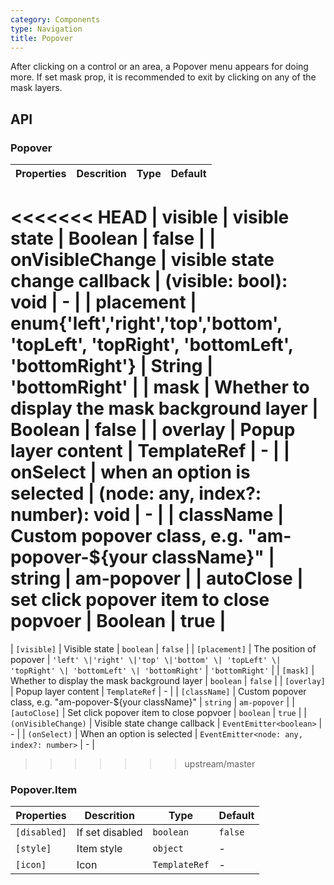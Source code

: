 ```yaml
---
category: Components
type: Navigation
title: Popover
---
```


After clicking on a control or an area, a Popover menu appears for doing more.
If set mask prop, it is recommended to exit by clicking on any of the mask layers.


## API

### Popover

Properties | Descrition | Type | Default
-----------|------------|------|--------
<<<<<<< HEAD
| visible    | visible state    | Boolean |  false   |
| onVisibleChange    | visible state change callback    | (visible: bool): void |  -   |
| placement    | enum{'left','right','top','bottom', 'topLeft', 'topRight', 'bottomLeft', 'bottomRight'} | String |  'bottomRight'   |
| mask    | Whether to display the mask background layer  | Boolean |  false  |
| overlay   | Popup layer content  | TemplateRef |  -   |
| onSelect   | when an option is selected    | (node: any, index?: number): void |  -   |
| className | Custom popover class, e.g. "am-popover-${your className}" | string | am-popover | 
| autoClose | set click popover item to close popvoer | Boolean | true |
=======
| `[visible]` | Visible state | `boolean` | `false` |
| `[placement]` | The position of popover | `'left' \|'right' \|'top' \|'bottom' \| 'topLeft' \| 'topRight' \| 'bottomLeft' \| 'bottomRight'` \| `'bottomRight'` |
| `[mask]` | Whether to display the mask background layer | `boolean` | `false` |
| `[overlay]` | Popup layer content | `TemplateRef` | - |
| `[className]` | Custom popover class, e.g. "am-popover-${your className}" | `string` | `am-popover` | 
| `[autoClose]` | Set click popover item to close popvoer | `boolean` | `true` |
| `(onVisibleChange)` | Visible state change callback | `EventEmitter<boolean>` | - |
| `(onSelect)` | When an option is selected | `EventEmitter<node: any, index?: number>` | - |
>>>>>>> upstream/master

### Popover.Item

Properties | Descrition | Type | Default
-----------|------------|------|--------
| `[disabled]` | If set disabled | `boolean` | `false` |
| `[style]` | Item style | `object` | - |
| `[icon]` | Icon | `TemplateRef` | - |

